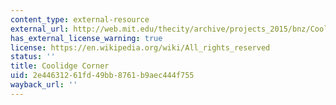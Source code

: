 ```yaml
---
content_type: external-resource
external_url: http://web.mit.edu/thecity/archive/projects_2015/bnz/CoolidgeCorner/index.html
has_external_license_warning: true
license: https://en.wikipedia.org/wiki/All_rights_reserved
status: ''
title: Coolidge Corner
uid: 2e446312-61fd-49bb-8761-b9aec444f755
wayback_url: ''
---
```

